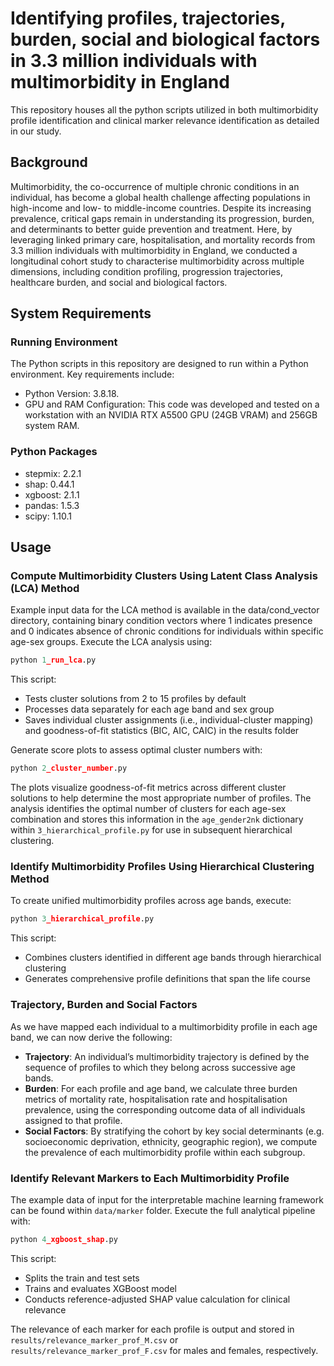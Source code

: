# Identifying profiles, trajectories, burden, social and biological factors in 3.3 million individuals with multimorbidity in England

This repository houses all the python scripts utilized in both multimorbidity profile identification and clinical marker relevance identification as detailed in our study.

## Background
Multimorbidity, the co-occurrence of multiple chronic conditions in an individual, has become a global health challenge affecting populations in high-income and low- to middle-income countries. Despite its increasing prevalence, critical gaps remain in understanding its progression, burden, and determinants to better guide prevention and treatment. Here, by leveraging linked primary care, hospitalisation, and mortality records from 3.3 million individuals with multimorbidity in England, we conducted a longitudinal cohort study to characterise multimorbidity across multiple dimensions, including condition profiling, progression trajectories, healthcare burden, and social and biological factors.

## System Requirements

### Running Environment

The Python scripts in this repository are designed to run within a Python environment. Key requirements include:

- Python Version: 3.8.18.
- GPU and RAM Configuration: This code was developed and tested on a workstation with an NVIDIA RTX A5500 GPU (24GB VRAM) and 256GB system RAM.

### Python Packages
- stepmix: 2.2.1
- shap: 0.44.1
- xgboost: 2.1.1
- pandas: 1.5.3
- scipy: 1.10.1

## Usage
### Compute Multimorbidity Clusters Using Latent Class Analysis (LCA) Method
Example input data for the LCA method is available in the data/cond_vector directory, containing binary condition vectors where 1 indicates presence and 0 indicates absence of chronic conditions for individuals within specific age-sex groups. Execute the LCA analysis using:
```python
python 1_run_lca.py
```
This script:
- Tests cluster solutions from 2 to 15 profiles by default
- Processes data separately for each age band and sex group
- Saves individual cluster assignments (i.e., individual-cluster mapping) and goodness-of-fit statistics (BIC, AIC, CAIC) in the results folder

Generate score plots to assess optimal cluster numbers with:
```python
python 2_cluster_number.py
```
The plots visualize goodness-of-fit metrics across different cluster solutions to help determine the most appropriate number of profiles. The analysis identifies the optimal number of clusters for each age-sex combination and stores this information in the `age_gender2nk` dictionary within `3_hierarchical_profile.py` for use in subsequent hierarchical clustering.

### Identify Multimorbidity Profiles Using Hierarchical Clustering Method
To create unified multimorbidity profiles across age bands, execute:
```python
python 3_hierarchical_profile.py
```
This script:
- Combines clusters identified in different age bands through hierarchical clustering
- Generates comprehensive profile definitions that span the life course

### Trajectory, Burden and Social Factors
As we have mapped each individual to a multimorbidity profile in each age band, we can now derive the following:
- **Trajectory**: An individual’s multimorbidity trajectory is defined by the sequence of profiles to which they belong across successive age bands.
- **Burden**: For each profile and age band, we calculate three burden metrics of mortality rate, hospitalisation rate and hospitalisation prevalence, using the corresponding outcome data of all individuals assigned to that profile.
- **Social Factors**: By stratifying the cohort by key social determinants (e.g. socioeconomic deprivation, ethnicity, geographic region), we compute the prevalence of each multimorbidity profile within each subgroup.

### Identify Relevant Markers to Each Multimorbidity Profile
The example data of input for the interpretable machine learning framework can be found within `data/marker` folder. Execute the full analytical pipeline with:
```python
python 4_xgboost_shap.py
```
This script:
- Splits the train and test sets
- Trains and evaluates XGBoost model
- Conducts reference-adjusted SHAP value calculation for clinical relevance

The relevance of each marker for each profile is output and stored in `results/relevance_marker_prof_M.csv` or `results/relevance_marker_prof_F.csv` for males and females, respectively.